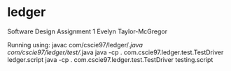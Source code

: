 # ledger
Software Design Assignment 1
Evelyn Taylor-McGregor

Running using:
javac com/cscie97/ledger/*.java com/cscie97/ledger/test/*.java
java -cp . com.cscie97.ledger.test.TestDriver ledger.script
java -cp . com.cscie97.ledger.test.TestDriver testing.script
